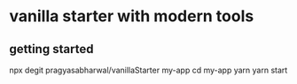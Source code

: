 # vanilla starter with modern tools

## getting started 
npx degit pragyasabharwal/vanillaStarter my-app
cd my-app
yarn 
yarn start